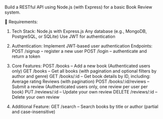 Build a RESTful API using Node.js (with Express) for a basic Book Review system.

🔧 Requirements:

1. Tech Stack:
   Node.js with Express.js
   Any database (e.g., MongoDB, PostgreSQL, or SQLite)
   Use JWT for authentication

2. Authentication:
   Implement JWT-based user authentication
   Endpoints:
   POST /signup – register a new user
   POST /login – authenticate and return a token

3. Core Features:
   POST /books – Add a new book (Authenticated users only)
   GET /books – Get all books (with pagination and optional filters by author and genre)
   GET /books/:id – Get book details by ID, including:
   Average rating
   Reviews (with pagination)
   POST /books/:id/reviews – Submit a review (Authenticated users only, one review per user per book)
   PUT /reviews/:id – Update your own review
   DELETE /reviews/:id – Delete your own review

4. Additional Feature:
   GET /search – Search books by title or author (partial and case-insensitive)
